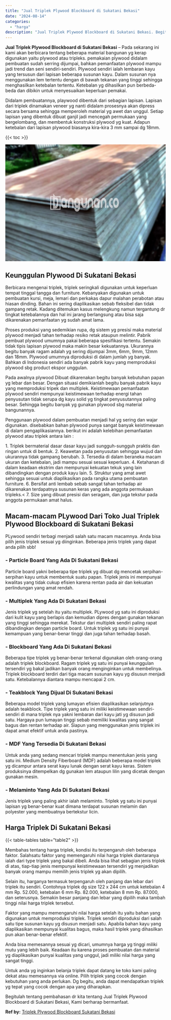 ```yaml
---
title: "Jual Triplek Plywood Blockboard di Sukatani Bekasi"
date: "2024-08-14"
categories: 
  - "harga"
description: "Jual Triplek Plywood Blockboard di Sukatani Bekasi. Begitulah tentang pembahasan dr kita tentang Jual Triplek Plywood Blockboard di Sukatani Bekasi, Kami ber..."
---
```


**Jual Triplek Plywood Blockboard di Sukatani Bekasi** – Pada sekarang ini kami akan berbicara tentang beberapa material bangunan yg kerap digunakan yaitu plywood atau tripleks. pemakaian plywood didalam pembuatan sudah serring dijumpai, bahkan pemanfaatan plywood mampu jadi trend dan seni sendiri-sendiri. Plywood sendiri ialah lembaran kayu yang tersusun dari lapisan beberapa susunan kayu. Dalam susunan nya menggunakan lem tertentu dengan di bawah tekanan yang tinggi sehingga menghasilkan ketebalan tertentu. Ketebalan yg dihasilkan pun berbeda-beda dan dibikin untuk menyesuaikan keperluan pemakai.

Didalam pembuatannya, playwood dibentuk dari sebagian lapisan. Lapisan dari triplek dinamakan veneer yg nanti didalam prosesnya akan dipress secara bersama sehingga memperoleh material yg awet dan unggul. Setiap lapisan yang dibentuk dibuat ganjil jadi mencegah permukaan yang bergelombang, dan membentuk konstruksi plywood yg kuat. Adapun ketebalan dari lapisan plywood biasanya kira-kira 3 mm sampai dg 18mm.

{{< toc >}}

![Jual Triplek Plywood Blockboard di Sukatani Bekasi](/images/jual-triplek-murah-09.png)

## Keunggulan Plywood Di Sukatani Bekasi

Berbicara mengenai triplek, triplek seringkali digunakan untuk keperluan tempat tinggal tangga dan furniture. Kebanyakan digunakan untuk pembuatan kursi, meja, lemari dan perkakas dapur malahan perabotan atau hiasan dinding. Bahan ini sering diaplikasikan sebab fleksibel dan tidak gampang retak. Kadang ditemukan kasus melengkung namun tergantung dr tingkat ketebalannya dan hal ini jarang berlangsung atau bisa saja dikarenakan pemanfaatan yg sudah amat lama.

Proses produksi yang sedemikian rupa, dg sistem yg presisi maka material plywood menjadi tahan terhadap resiko retak ataupun melintir. Pabrik pembuat plywood umumnya pakai beberapa spesifikasi tertentu. Semakin tidak tipis lapisan plywood maka makin besar kekuatannya. Ukurannya begitu banyak ragam adalah yg sering dijumpai 3mm, 6mm, 9mm, 12mm dan 18mm. Plywood umumnya diproduksi di dalam jumlah yg banyak. Bahkan di Indonesia sendiri ada banyak pabrik kayu yang memproduksi plywood sbg product ekspor unggulan.

Pada awalnya plywood Dibuat dikarenakan begitu banyak kebutuhan papan yg lebar dan besar. Dengan situasi demikianlah begitu banyak pabrik kayu yang memproduksi tripek dan multiplek. Keistimewaan pemanfaatan plywood sendiri mempunyai keistimewaan terhadap energi tahan penyusutan tidak serupa dg kayu solid yg tingkat penyusutannya paling besar. Sehingga begitu banyak yg gunakan plywood sbg material bangunannya.

Penggunaan plywood dalam pembuatan menjadi hal yg sering dan wajar digunakan. disebabkan bahan plywood punya sangat banyak keistimewaan di dalam pengaplikasiannya. berikut ini adalah kelebihan pemanfaatan plywood atau triplek antara lain :

1\. Triplek bermaterial dasar dasar kayu jadi sungguh-sungguh praktis dan ringan untuk di bentuk. 2. Keawetan pada penyusutan sehingga wujud dan ukurannya tidak gampang berubah. 3. Tersedia di dalam beraneka macam ukuran dan ketebalan, jadi mampu sesuai sesuai keperluan. 4. Ketahanan di dalam keadaan ekstrim dan mempunyai kekuatan tekuk yang lain dibandingkan dengan produk kayu lain. 5. Struktur yang amat awet sehingga sesuai untuk diaplikasikan pada rangka utama pembuatan furniture. 6. Bersifat anti lembab sebab sangat tahan terhadap air dikarenakan terdapatnya susunan keras yang ada anggota permukaan tripleks.< 7. Size yang dibuat presisi dan seragam, dan juga tekstur pada anggota permukaan amat halus.

## Macam-macam PLywood Dari Toko Jual Triplek Plywood Blockboard di Sukatani Bekasi

PLywood sendiri terbagi menjadi salah satu macam macamnya. Anda bisa pilih jenis triplek sesuai yg diinginkan. Beberapa jenis triplek yang dapat anda pilih sbb!

### \- Particle Board Yang Ada Di Sukatani Bekasi

Particle board yakni beberapa tipe triplek yg dibuat dg mencetak serpihan-serpihan kayu untuk membentuk suatu papan. Triplek jenis ini mempunyai kwalitas yang tidak cukup efisien karena rentan pada air dan kekuatan perlindungan yang amat rendah.

### \- Multiplek Yang Ada Di Sukatani Bekasi

Jenis triplek yg setelah itu yaitu multiplek. PLywood yg satu ini diproduksi dari kulit kayu yang berlapis dan kemudian dipres dengan gunakan tekanan yang tinggi sehingga merekat. Tekstur dari multiplek sendiri paling rapat dibandingkan dengan particle board. Untuk triplek yg satu ini punyai kemampuan yang benar-benar tinggi dan juga tahan terhadap basah.

### \- Blockboard Yang Ada Di Sukatani Bekasi

Beberapa tipe triplek yg benar-benar terkenal digunakan oleh orang-orang adalah triplek blockboard. Ragam triplek yg satu ini punyai keunggulan tersendiri yg bakal jadikan banyak orang menginginkan untuk membelinya. Triplek blockboard terdiri dari tiga macam susunan kayu yg disusun menjadi satu. Ketebalannya diantara mampu mencapai 2 cm.

### \- Teakblock Yang Dijual Di Sukatani Bekasi

Beberapa model triplek yang lumayan efisien diaplikasikan selanjutnya adalah teakblock. Tipe triplek yang satu ini miliki keistimewaan sendiri-sendiri di mana triplek nya yakni lembaran dari kayu jati yg disusun jadi satu. Hargaya pun lumayan tinggi sebab memiliki kwalitas yang sangat bagus dan rentan terhadap air. Siapun yang menggunakan jenis triplek ini dapat amat efektif untuk anda pastinya.

### \- MDF Yang Tersedia Di Sukatani Bekasi

Untuk anda yang sedang mencari triplek mampu menentukan jenis yang satu ini. Medium Density Fiberboard (MDF) adalah beberapa model triplek yg dicampur antara serat kayu lunak dengan serat kayu keras. Sistem produksinya ditempelkan dg gunakan lem ataupun lilin yang dicetak dengan gunakan mesin.

### \- Melaminto Yang Ada Di Sukatani Bekasi

Jenis triplek yang paling akhir ialah melaminto. Triplek yg satu ini punyai lapisan yg benar-benar kuat dimana terdapat susunan melamin dan polyester yang membuatnya bertekstur licin.

## Harga Triplek Di Sukatani Bekasi

{{< table-tables table="table2" >}}

Membahas tentang harga triplek, kondisi itu terpengaruh oleh beberapa faktor. Salahsatu faktor yang memengaruhi nilai harga triplek diantaranya ialah dari type triplek yang bakal dibeli. Anda bisa lihat sebagian jenis triplek di atas, tiap-tiap jenis mempunyai keistimewaan tersendiri yg menjadikan banyak orang mampu memilih jenis triplek yg akan dipilih.

Selain itu, harganya termasuk terpengaruh oleh panjang dan lebar dari triplek itu sendiri. Contohnya triplek dg size 122 x 244 cm untuk ketebalan 4 mm Rp. 52.000, ketebalan 6 mm Rp. 82.000, ketebalan 8 mm Rp. 87.000, dan seterusnya. Semakin besar panjang dan lebar yang dipilih maka tambah tinggi nilai harga triplek tersebut.

Faktor yang mampu memengaruhi nilai harga setelah itu yaitu bahan yang digunakan untuk memproduksi triplek. Triplek sendiri diproduksi dari salah satu tipe susunan kayu yg disusun menjadi satu. Apabila bahan kayu yang diaplikasikan mempunyai kualitas bagus, maka hasil triplek yang dihasilkan pun akan benar-benar efektif.

Anda bisa memesannya sesuai yg dicari, umumnya harga yg tinggi miliki mutu yang lebih baik. Keadaan itu karena proses pembuatan dan material yg diaplikasikan punyai kualitas yang unggul, jadi miliki nilai harga yang sangat tinggi.

Untuk anda yg inginkan belanja triplek dapat datang ke toko kami paling dekat atau memesannya via online. Pilih triplek yang cocok dengan kebutuhan yang anda perlukan. Dg begitu, anda dapat mendapatkan triplek yg tepat yang cocok dengan apa yang diharapkan.

Begitulah tentang pembahasan dr kita tentang Jual Triplek Plywood Blockboard di Sukatani Bekasi, Kami berharap bermanfaat.

**Ref by:** [Triplek Plywood Blockboard Sukatani Bekasi](https://id.wikipedia.org/wiki/Triplek)
